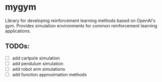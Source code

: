 # mygym

Library for developing reinforcement learning methods based on OpenAI's gym. Provides simulation environments for common reinforcement learning applications.

## TODOs:
- [ ] add cartpole simulation
- [ ] add pendulum simulation
- [ ] add robot arm simulations
- [ ] add function approximation methods
